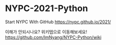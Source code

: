 # NYPC-2021-Python

Start NYPC With GitHub
https://nypc.github.io/2021/

이해가 안되시나요? 위키탭으로 이동해보세요!
https://github.com/ImNyang/NYPC-Python/wiki
